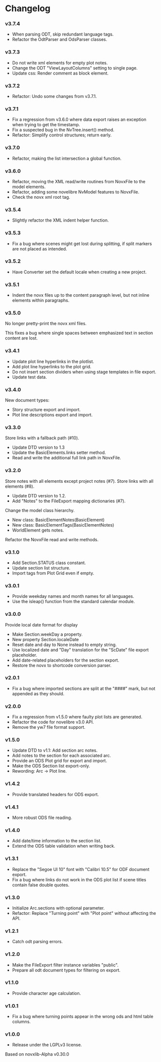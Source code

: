 # Changelog



### v3.7.4

- When parsing ODT, skip redundant language tags.
- Refactor the OdtParser and OdsParser classes.

### v3.7.3

- Do not write xml elements for empty plot notes.
- Change the ODT "ViewLayoutColumns" setting to single page.
- Update css: Render comment as block element.

### v3.7.2

- Refactor: Undo some changes from v3.7.1.

### v3.7.1

- Fix a regression from v3.6.0 where data export raises an exception when trying to get the timestamp.
- Fix a suspected bug in the NvTree.insert() method.
- Refactor: Simplify control structures; return early.

### v3.7.0

- Refactor, making the list intersection a global function.

### v3.6.0

- Refactor, moving the XML read/write routines from NovxFile to the model elements.
- Refactor, adding some novelibre NvModel features to NovxFile.
- Check the novx xml root tag.

### v3.5.4

- Slightly refactor the XML indent helper function. 

### v3.5.3

- Fix a bug where scenes might get lost during splitting, if split markers are not placed as intended. 

### v3.5.2

- Have Converter set the default locale when creating a new project.

### v3.5.1

- Indent the novx files up to the content paragraph level, but not inline elements within paragraphs.

### v3.5.0

No longer pretty-print the novx xml files.

This fixes a bug where single spaces between emphasized text in section content are lost.

### v3.4.1

- Update plot line hyperlinks in the plotlist.
- Add plot line hyperlinks to the plot grid.
- Do not insert section dividers when using stage templates in file export.
- Update test data.

### v3.4.0

New document types:

- Story structure export and import.
- Plot line descriptions export and import.

### v3.3.0

Store links with a fallback path (#10).

- Update DTD version to 1.3
- Update the BasicElements.links setter method.
- Read and write the additional full link path in NovxFile.

### v3.2.0

Store notes with all elements except project notes (#7).
Store links with all elements (#8).

- Update DTD version to 1.2.
- Add "Notes" to the FileExport mapping dictionaries (#7).

Change the model class hierarchy.

- New class: BasicElementNotes(BasicElement)
- New class: BasicElementTags(BasicElementNotes)
- WorldElement gets notes.

Refactor the NovxFile read and write methods.

### v3.1.0

- Add Section.STATUS class constant.
- Update section list structure.
- Import tags from Plot Grid even if empty.

### v3.0.1

- Provide weekday names and month names for all languages.
- Use the isleap() function from the standard calendar module.

### v3.0.0

Provide local date format for display

- Make Section.weekDay a property.
- New property Section.localeDate
- Reset date and day to None instead to empty string.
- Use localized date and "Day" translation for the "ScDate" file export placeholder.
- Add date-related placeholders for the section export.
- Restore the novx to shortcode conversion parser.

### v2.0.1

- Fix a bug where imported sections are split at the 
  "####" mark, but not appended as they should. 

### v2.0.0

- Fix a regression from v1.5.0 where faulty plot lists are generated. 
- Refactor the code for novelibre v3.0 API.
- Remove the yw7 file format support.

### v1.5.0

- Update DTD to v1.1: Add section arc notes.
- Add notes to the section for each associated arc.
- Provide an ODS Plot grid for export and import.
- Make the ODS Section list export-only.
- Rewording: Arc -> Plot line.

### v1.4.2

- Provide translated headers for ODS export.

### v1.4.1

- More robust ODS file reading.

### v1.4.0

- Add date/time information to the section list.
- Extend the ODS table validation when writing back.  

### v1.3.1

- Replace the "Segoe UI 10" font with "Calibri 10.5"
  for ODF document export.
- Fix a bug where links do not work in the ODS plot list 
  if scene titles contain false double quotes.
  
### v1.3.0

- Initialize Arc.sections with optional parameter.
- Refactor: Replace "Turning point" with "Plot point" without affecting the API.

### v1.2.1

- Catch odt parsing errors.

### v1.2.0

- Make the FileExport filter instance variables "public".
- Prepare all odt document types for filtering on export.

### v1.1.0

- Provide character age calculation.

### v1.0.1

- Fix a bug where turning points appear in the wrong ods 
  and html table columns.

### v1.0.0

- Release under the LGPLv3 license.

Based on novxlib-Alpha v0.30.0
